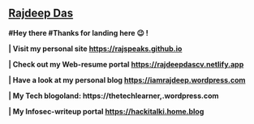 <a href="https://rajspeaks.github.io"> <b>Rajdeep Das</a> 
-----------------------------------------------------------------------------------------------
#Hey there 
#Thanks for landing here 😉 ! 


 | Visit my personal site https://rajspeaks.github.io

 | Check out my Web-resume portal https://rajdeepdascv.netlify.app 

 | Have a look at my personal blog https://iamrajdeep.wordpress.com
 
 | My Tech blogoland: https://thetechlearner,.wordpress.com

 | My Infosec-writeup portal https://hackitalki.home.blog

